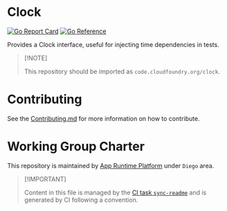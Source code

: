 # Clock

[![Go Report
Card](https://goreportcard.com/badge/code.cloudfoundry.org/clock)](https://goreportcard.com/report/code.cloudfoundry.org/clock)
[![Go
Reference](https://pkg.go.dev/badge/code.cloudfoundry.org/clock.svg)](https://pkg.go.dev/code.cloudfoundry.org/clock)

Provides a Clock interface, useful for injecting time dependencies in
tests.

> \[!NOTE\]
>
> This repository should be imported as `code.cloudfoundry.org/clock`.

# Contributing

See the [Contributing.md](./.github/CONTRIBUTING.md) for more
information on how to contribute.

# Working Group Charter

This repository is maintained by [App Runtime
Platform](https://github.com/cloudfoundry/community/blob/main/toc/working-groups/app-runtime-platform.md)
under `Diego` area.

> \[!IMPORTANT\]
>
> Content in this file is managed by the [CI task
> `sync-readme`](https://github.com/cloudfoundry/wg-app-platform-runtime-ci/blob/main/shared/tasks/sync-readme/metadata.yml)
> and is generated by CI following a convention.
